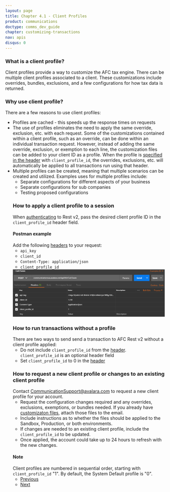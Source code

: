 ```yaml
---
layout: page
title: Chapter 4.1 - Client Profiles
product: communications
doctype: comms_dev_guide
chapter: customizing-transactions
nav: apis
disqus: 0
---
```


<h3>What is a client profile?</h3>
Client profiles provide a way to customize the AFC tax engine.  There can be multiple client profiles associated to a client.  These customizations include overrides, bundles, exclusions, and a few configurations for how tax data is returned.

<h3>Why use client profile?</h3>
There are a few reasons to use client profiles:
<ul class="dev-guide-list">
  <li>Profiles are cached - this speeds up the response times on requests</li>
  <li>The use of profiles eliminates the need to apply the same override, exclusion, etc. with each request.  Some of the customizations contained within a client profile, such as an override, can be done within an individual transaction request.  However, instead of adding the same override, exclusion, or exemption to each line, the customization files can be added to your client ID as a profile.  When the profile is <a href="/communications/dev-guide/getting-started/authentication/">specified in the header</a> with <code>client_profile_id</code>, the overrides, exclusions, etc. will automatically be applied to all transactions run using that header.</li>
  <li>Multiple profiles can be created, meaning that multiple scenarios can be created and utilized.  Examples uses for multiple profiles include:
  <ul class="dev-guide-list">
    <li>Separate configurations for different aspects of your business</li>
    <li>Separate configurations for sub companies</li>
    <li>Testing proposed configurations</li>
  </ul>

<h3>How to apply a client profile to a session</h3>
When <a href="/communications/dev-guide/getting-started/authentication/">authenticating</a> to Rest v2, pass the desired client profile ID in the <code>client_profile_id</code> header field.

<h4>Postman example</h4>
Add the following <a href="/communications/dev-guide/getting-started/authentication/">headers</a> to your request:
<ul class="dev-guide-list">
  <li><code>api_key</code></li>
  <li><code>client_id</code></li>
  <li><code>Content-Type: application/json</code></li>
  <li><code>client_profile_id</code></li>
</ul>
<img src="/public/images/comms/dev-guide/comms_dev_guide_2.png"/>

<h3>How to run transactions without a profile</h3>
There are two ways to send send a transaction to AFC Rest v2 without a client profile applied:
<ul class="dev-guide-list">
  <li>Do not include <code>client_profile_id</code> from the <a href="/communications/dev-guide/getting-started/authentication/">header</a>.  <code>client_profile_id</code> is an optional header field</li> 
  <li>Set <code>client_profile_id</code> to 0 in the <a href="/communications/dev-guide/getting-started/authentication/">header</a></li>
</ul> 

<h3>How to request a new client profile or changes to an existing client profile</h3>
Contact <a href="mailto:CommunicationSupport@avalara.com">CommunicationSupport@avalara.com</a> to request a new client profile for your account.
<ul class="dev-guide-list">
  <li>Request the configuration changes required and any overrides, exclusions, exemptions, or bundles needed.  If you already have <a href="/communications/dev-guide/customizing-transactions/account-customizations/">customizaton files</a>, attach those files to the email.</li>
  <li>Include instructions as to whether the files should be applied to the Sandbox, Production, or both environments.</li>
  <li>If changes are needed to an existing client profile, include the <code>client_profile_id</code> to be updated.</li>
  <li>Once applied, the account could take up to 24 hours to refresh with the new changes.</li>
</ul>

<h4>Note</h4>
Client profiles are numbered in sequential order, starting with <code>client_profile_id</code> "1".  By default, the System Default profile is "0".

<ul class="pager">
  <li class="previous"><a href="/communications/dev-guide/customizing-transactions/"><i class="glyphicon glyphicon-chevron-left"></i>Previous</a></li>
  <li class="next"><a href="/communications/dev-guide/customizing-transactions/account-customizations/">Next<i class="glyphicon glyphicon-chevron-right"></i></a></li>
</ul>